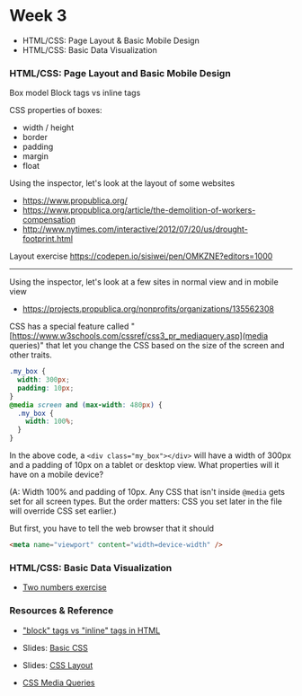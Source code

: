 # Week 3

* HTML/CSS: Page Layout & Basic Mobile Design
* HTML/CSS: Basic Data Visualization

### HTML/CSS: Page Layout and Basic Mobile Design

Box model
Block tags vs inline tags

CSS properties of boxes:
* width / height
* border
* padding
* margin
* float

Using the inspector, let's look at the layout of some websites
* https://www.propublica.org/
* https://www.propublica.org/article/the-demolition-of-workers-compensation
* http://www.nytimes.com/interactive/2012/07/20/us/drought-footprint.html

Layout exercise
https://codepen.io/sisiwei/pen/OMKZNE?editors=1000

---

Using the inspector, let's look at a few sites in normal view and in mobile view
* https://projects.propublica.org/nonprofits/organizations/135562308

CSS has a special feature called "[https://www.w3schools.com/cssref/css3_pr_mediaquery.asp](media queries)" that let you change the CSS based on the size of the screen and other traits.

```css
.my_box {
  width: 300px;
  padding: 10px;
}
@media screen and (max-width: 480px) {
  .my_box {
    width: 100%;
  }
}
```

In the above code, a `<div class="my_box"></div>` will have a width of 300px and a padding of 10px on a tablet or desktop view. What properties will it have on a mobile device?

(A: Width 100% and padding of 10px. Any CSS that isn't inside `@media` gets set for all screen types. But the order matters: CSS you set later in the file will override CSS set earlier.)

But first, you have to tell the web browser that it should

```html
<meta name="viewport" content="width=device-width" />
```

### HTML/CSS: Basic Data Visualization

* [Two numbers exercise](http://www.scribblelive.com/blog/2012/07/27/45-ways-to-communicate-two-quantities/)


### Resources & Reference

- ["block" tags vs "inline" tags in HTML](https://www.w3schools.com/htmL/html_blocks.asp)
- Slides: [Basic CSS](https://projects.propublica.org/graphics/images/data-institute/presentations/css.pdf)
- Slides: [CSS Layout](https://projects.propublica.org/graphics/images/data-institute/presentations/css-layout.pdf)

- [CSS Media Queries](https://www.w3schools.com/cssref/css3_pr_mediaquery.asp)

